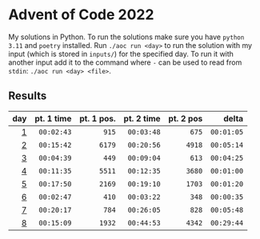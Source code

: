 # Advent of Code 2022

My solutions in Python. To run the solutions make sure you have `python 3.11` and `poetry` installed. Run `./aoc run <day>` to run the solution with my input (which is stored in `inputs/`) for the specified day. To run it with another input add it to the command where `-` can be used to read from `stdin`: `./aoc run <day> <file>`.

## Results

|                 day | pt. 1 time | pt. 1 pos. | pt. 2 time | pt. 2 pos |      delta |
| ------------------: | ---------: | ---------: | ---------: | --------: | ---------: |
| [1](aoc_2022/day01) | `00:02:43` |      `915` | `00:03:48` |     `675` | `00:01:05` |
| [2](aoc_2022/day02) | `00:15:42` |     `6179` | `00:20:56` |    `4918` | `00:05:14` |
| [3](aoc_2022/day03) | `00:04:39` |      `449` | `00:09:04` |     `613` | `00:04:25` |
| [4](aoc_2022/day04) | `00:11:35` |     `5511` | `00:12:35` |    `3680` | `00:01:00` |
| [5](aoc_2022/day05) | `00:17:50` |     `2169` | `00:19:10` |    `1703` | `00:01:20` |
| [6](aoc_2022/day06) | `00:02:47` |      `410` | `00:03:22` |     `348` | `00:00:35` |
| [7](aoc_2022/day07) | `00:20:17` |      `784` | `00:26:05` |     `828` | `00:05:48` |
| [8](aoc_2022/day08) | `00:15:09` |     `1932` | `00:44:53` |    `4342` | `00:29:44` |
